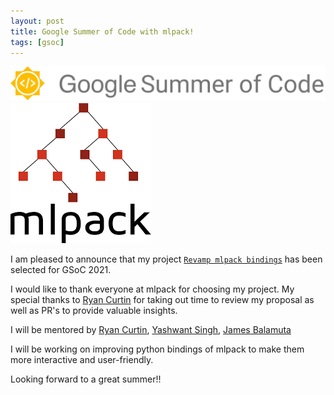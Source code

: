 ```yaml
---
layout: post
title: Google Summer of Code with mlpack!
tags: [gsoc]
---
```


<div>
<img class="center" src="/assets/GSoC_banner.png">
<img class="center" src="/assets/mlpack_logo.png">
</div>


I am pleased to announce that my project [`Revamp mlpack bindings`](https://summerofcode.withgoogle.com/projects/#6422064107356160) has been selected for GSoC 2021.

I would like to thank everyone at mlpack for choosing my project. My special thanks to [Ryan Curtin](https://github.com/rcurtin) for taking out time to review my proposal as well as PR's to provide
valuable insights.

I will be mentored by [Ryan Curtin](https://github.com/rcurtin), [Yashwant Singh](https://github.com/yashwants19), [James Balamuta](https://github.com/coatless)

I will be working on improving python bindings of mlpack to make them more interactive and user-friendly.

Looking forward to a great summer!!
